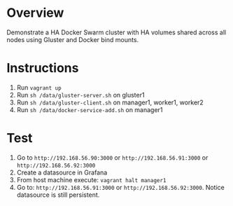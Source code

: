 # Overview

Demonstrate a HA Docker Swarm cluster with HA volumes shared across all nodes using Gluster and Docker bind mounts.

# Instructions

1) Run `vagrant up`
2) Run `sh /data/gluster-server.sh` on gluster1
3) Run `sh /data/gluster-client.sh` on manager1, worker1, worker2
4) Run `sh /data/docker-service-add.sh` on manager1

# Test

1) Go to `http://192.168.56.90:3000` or `http://192.168.56.91:3000` or `http://192.168.56.92:3000`
2) Create a datasource in Grafana
3) From host machine execute: `vagrant halt manager1`
4) Go to: `http://192.168.56.91:3000` or `http://192.168.56.92:3000`.  Notice datasource is still persistent.
